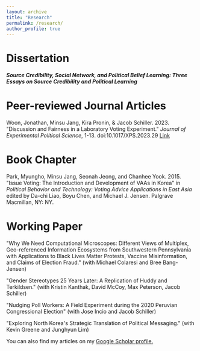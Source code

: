 ```yaml
---
layout: archive
title: "Research"
permalink: /research/
author_profile: true
---
```



Dissertation
======
<b> <i> Source Credibility, Social Network, and Political Belief Learning: Three Essays on Source Credibility and Political Learning </i> </b>


Peer-reviewed Journal Articles
======
Woon, Jonathan, Minsu Jang, Kira Pronin, & Jacob Schiller. 2023. &quot;Discussion and Fairness in a Laboratory Voting Experiment.&quot;  <i>Journal of Experimental Political Science</i>, 1-13. doi:10.1017/XPS.2023.29 [Link](https://www.cambridge.org/core/journals/journal-of-experimental-political-science/article/discussion-and-fairness-in-a-laboratory-voting-experiment/ADC9E52185B5E066E800E4B4B75521F6)


Book Chapter
======
Park, Myungho, Minsu Jang, Seonah Jeong, and Chanhee Yook. 2015. &quot;Issue Voting: The Introduction and Development of VAAs in Korea&quot;  in <i> Political Behavior and Technology: Voting Advice Applications in East Asia </i> edited by Da-chi Liao, Boyu Chen, and Michael J. Jensen. Palgrave Macmillan, NY: NY.



Working Paper
======
&quot;Why We Need Computational Microscopes: Different Views of Multiplex, Geo-referenced Information Ecosystems from Southwestern Pennsylvania with Applications to Black Lives Matter Protests, Vaccine Misinformation, and Claims of Election Fraud.&quot; (with Michael Colaresi and Bree Bang-Jensen) 

&quot;Gender Stereotypes 25 Years Later: A Replication of Huddy and Terkildsen.&quot; (with Kristin Kanthak, David McCoy, Max Peterson, Jacob Schiller)

&quot;Nudging Poll Workers: A Field Experiment during the 2020 Peruvian Congressional Election&quot; (with Jose Incio and Jacob Schiller) 

&quot;Exploring North Korea's Strategic Translation of Political Messaging.&quot; (with Kevin Greene and Junghyun Lim) 



You can also find my articles on my [Google Scholar profile.](https://scholar.google.com/citations?user=fPGfxz0AAAAJ&hl=en&authuser=1)
